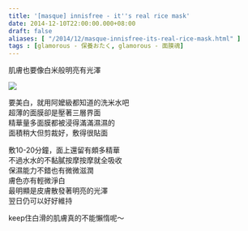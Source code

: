 ```yaml
---
title: '[masque] innisfree - it''s real rice mask'
date: 2014-12-10T22:00:00.000+08:00
draft: false
aliases: [ "/2014/12/masque-innisfree-its-real-rice-mask.html" ]
tags : [glamorous - 保養おたく, glamorous - 面膜魂]
---
```


肌膚也要像白米般明亮有光澤  

[![](https://farm8.staticflickr.com/7573/15345378824_7860cea0d5_z.jpg)](https://farm8.staticflickr.com/7573/15345378824_7860cea0d5_z.jpg)

要美白，就用阿嬤級都知道的洗米水吧  
超薄的面膜卻是壓著三層界面  
精華量多面膜都被浸得滿滿濕濕的  
面積稍大但剪裁好，敷得很貼面  
  
敷10-20分鐘，面上還留有頗多精華  
不過水水的不黏膩按摩按摩就全吸收  
保濕能力不錯也有微微滋潤  
膚色亦有輕微淨白  
最明顯是皮膚散發著明亮的光澤  
翌日仍可以好好維持  
  
keep住白滑的肌膚真的不能懶惰呢～